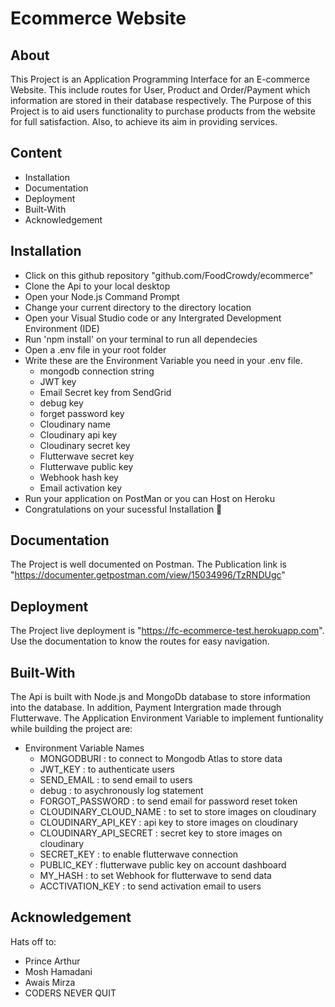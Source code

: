 # Ecommerce Website

## About
This Project is an Application Programming Interface for an E-commerce Website. This include routes for User, Product and Order/Payment which information are stored in their database respectively. The Purpose of this Project is to aid users functionality to purchase products from the website for full satisfaction. Also, to achieve its aim in providing services.

## Content 
* Installation
* Documentation
* Deployment
* Built-With
* Acknowledgement

## Installation
  * Click on this github repository "github.com/FoodCrowdy/ecommerce"
  * Clone the Api to your local desktop
  * Open your Node.js Command Prompt
  * Change your current directory to the directory location
  * Open your Visual Studio code or any Intergrated Development Environment (IDE)
  * Run 'npm install' on your terminal to run all dependecies
  * Open a .env file in your root folder
  * Write these are the Environment Variable you need in your  .env file.
    *  mongodb connection string
    * JWT key
    * Email Secret key from SendGrid
    * debug key
    * forget password key
    * Cloudinary name
    * Cloudinary api key
    * Cloudinary secret key
    * Flutterwave secret key
    * Flutterwave public key
    * Webhook hash key
    * Email activation key
* Run your application on PostMan or you can Host on Heroku
* Congratulations on your sucessful Installation 🎉
  
    
## Documentation
  The Project is well documented on Postman. The Publication link is "https://documenter.getpostman.com/view/15034996/TzRNDUgc"
  
## Deployment
  The Project live deployment is "https://fc-ecommerce-test.herokuapp.com". Use the documentation to know the routes for easy navigation.
  
## Built-With
  The Api is built with Node.js and MongoDb database to store information into the database. In addition, Payment Intergration made through Flutterwave. The Application Environment Variable to implement funtionality while building the project are: 
* Environment Variable Names
  * MONGODBURI : to connect to Mongodb Atlas to store data 
  * JWT_KEY : to authenticate users
  * SEND_EMAIL : to send email to users
  * debug : to asychronously log statement
  * FORGOT_PASSWORD : to send email for password reset token
  * CLOUDINARY_CLOUD_NAME : to set to store images on cloudinary
  * CLOUDINARY_API_KEY : api key to store images on cloudinary
  * CLOUDINARY_API_SECRET : secret key to store images on cloudinary
  * SECRET_KEY : to enable flutterwave connection
  * PUBLIC_KEY : flutterwave public key on account dashboard
  * MY_HASH : to set Webhook for flutterwave to send data
  * ACCTIVATION_KEY : to send activation email to users
  
## Acknowledgement
Hats off to:
* Prince Arthur
* Mosh Hamadani
* Awais Mirza
* CODERS NEVER QUIT
  
